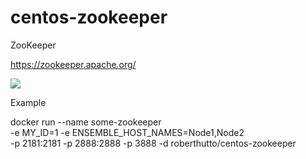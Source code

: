 # centos-zookeeper

ZooKeeper

https://zookeeper.apache.org/

[![](https://badge.imagelayers.io/roberthutto/centos-zookeeper.svg)](https://imagelayers.io/?images=roberthutto/centos-zookeeper)

Example

docker run --name some-zookeeper \
-e MY_ID=1 -e ENSEMBLE_HOST_NAMES=Node1,Node2 \
-p 2181:2181 -p 2888:2888 -p 3888
-d roberthutto/centos-zookeeper